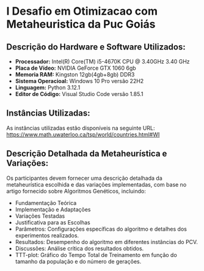 # I Desafio em Otimizacao com Metaheuristica da Puc Goiás
## Descrição do Hardware e Software Utilizados: 
+ **Processador:** Intel(R) Core(TM) i5-4670K CPU @ 3.40GHz   3.40 GHz
+ **Placa de Vídeo:** NVIDIA GeForce GTX 1060 6gb
+ **Memoria RAM:** Kingston 12gb(4gb+8gb) DDR3
+ **Sistema Operacioal:** Windows 10 Pro versão 22H2
+ **Linguagem:** Python 3.12.1
+ **Editor de Código:** Visual Studio Code versão 1.85.1

## Instâncias Utilizadas: 
As instâncias utilizadas estão disponíveis na seguinte URL: https://www.math.uwaterloo.ca/tsp/world/countries.html#WI

## Descrição Detalhada da Metaheurística e Variações: 
Os participantes devem fornecer uma descrição detalhada da metaheurística escolhida e das variações implementadas, com base no artigo fornecido sobre Algoritmos Genéticos, incluindo:
+ Fundamentação Teórica
+ Implementação e Adaptações
+ Variações Testadas
+ Justificativa para as Escolhas
+ Parâmetros: Configurações específicas do algoritmo e detalhes dos experimentos
realizados.
+ Resultados: Desempenho do algoritmo em diferentes instâncias do PCV.
+ Discussões: Análise crítica dos resultados obtidos.
+ TTT-plot: Gráfico do Tempo Total de Treinamento em função do tamanho da
população e do número de gerações.
